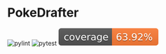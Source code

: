 # PokeDrafter
![pylint](https://github.com/exl7954/PokeDrafter/actions/workflows/pylint.yml/badge.svg)
![pytest](https://github.com/exl7954/PokeDrafter/actions/workflows/pytest.yml/badge.svg)
![coverage](https://github.com/exl7954/PokeDrafter/blob/main/backend/coverage-badge.svg)
